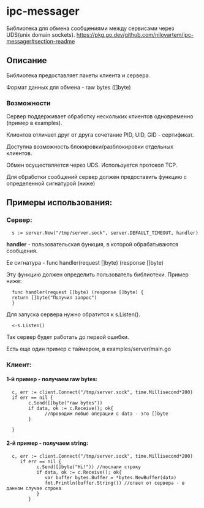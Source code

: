 # ipc-messager
Библиотека для обмена сообщениями между сервисами через UDS(unix domain sockets).
https://pkg.go.dev/github.com/nilovartem/ipc-messager#section-readme
## Описание
Библиотека предоставляет пакеты клиента и сервера.

Формат данных для обмена - raw bytes ([]byte)

### Возможности

Сервер поддерживает обработку нескольких клиентов одновременно (пример в examples).

Клиентов отличает друг от друга сочетание PID, UID, GID - сертификат.

Доступна возможность блокировки/разблокировки отдельных клиентов.

Обмен осуществляется через UDS. Используется протокол TCP.

Для обработки сообщений сервер должен предоставить функцию с определенной сигнатурой (ниже)

## Примеры использования:  

### Сервер:

      s := server.New("/tmp/server.sock", server.DEFAULT_TIMEOUT, handler)

**handler** - пользовательская функция, в которой обрабатываются сообщения.

Ее сигнатура - func handler(request []byte) (response []byte) 

Эту функцию должен определить пользователь библиотеки. Пример ниже:

      func handler(request []byte) (response []byte) {
      return []byte("Получил запрос")
      }

Для запуска сервера нужно обратится к s.Listen().

      <-s.Listen()

Так сервер будет работать до первой ошибки.

Есть еще один пример с таймером, в examples/server/main.go

### Клиент:

#### 1-й пример - получаем raw bytes:
      c, err := client.Connect("/tmp/server.sock", time.Millisecond*200)
      if err == nil {
            c.Send([]byte("raw bytes"))
            if data, ok := c.Receive(); ok{
                  //проводим любые операции с data - это []byte
            }
            
      }

#### 2-й пример - получаем string:

      c, err := client.Connect("/tmp/server.sock", time.Millisecond*200)
         if err == nil {
               c.Send([]byte("Hi!")) //послали строку
               if data, ok := c.Receive(); ok{
                  var buffer bytes.Buffer = *bytes.NewBuffer(data)
                  fmt.Println(buffer.String()) //ответ от сервера - в данном случае строка
               }
            } 
